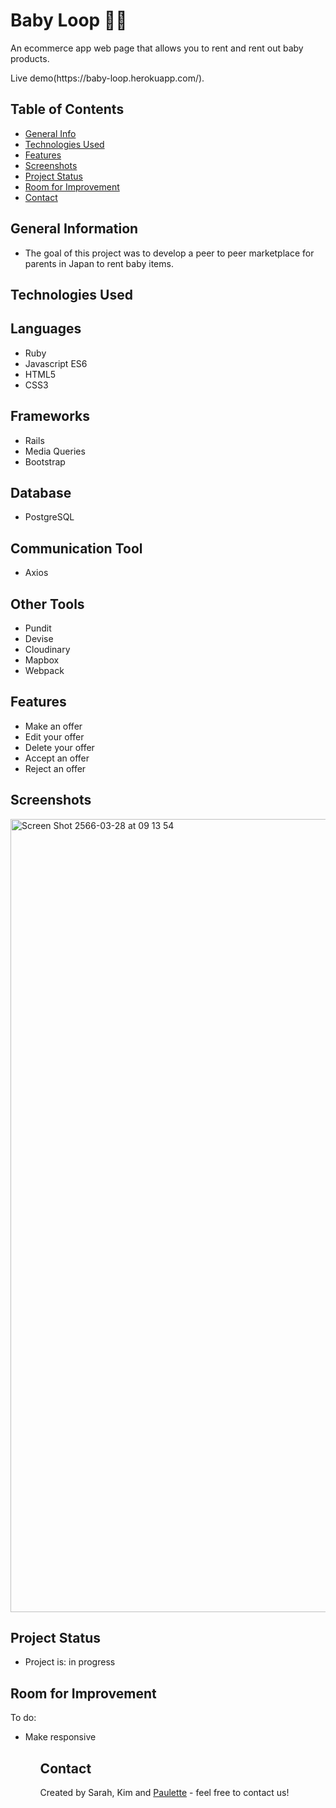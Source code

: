 # Baby Loop 👶🏼
<p> An ecommerce app web page that allows you to rent and rent out baby products.</p>
 Live demo(https://baby-loop.herokuapp.com/).



## Table of Contents
* [General Info](#general-information)
* [Technologies Used](#technologies-used)
* [Features](#features)
* [Screenshots](#screenshots)
* [Project Status](#project-status)
* [Room for Improvement](#room-for-improvement)
* [Contact](#contact)


## General Information
<ul><li>The goal of this project was to develop a peer to peer marketplace for parents in Japan to rent baby items. </li></ul>


## Technologies Used

## Languages
<ul>
  <li>Ruby</li>
  <li>Javascript ES6</li>
  <li>HTML5</li>
  <li>CSS3</li></ul>
  
  ## Frameworks
<ul>
<li>Rails</li>
<li>Media Queries</li>
  <li>Bootstrap</li>
  </ul>
  
  
## Database
<ul><li>PostgreSQL</li></ul>

## Communication Tool
  <ul><li>Axios</li></ul>


## Other Tools
<ul>
<li>Pundit</li>
<li>Devise</li>
<li>Cloudinary</li>
<li>Mapbox</li>
<li>Webpack</li></ul>


## Features
<ul>
  <li> Make an offer</li>
  <li>Edit your offer</li>
  <li>Delete your offer</li>
  <li>Accept an offer</li>
  <li>Reject an offer</li></ul>



## Screenshots

<img width="1269" alt="Screen Shot 2566-03-28 at 09 13 54" src="https://user-images.githubusercontent.com/96970580/228553640-308ddd56-596d-4c1c-a61f-d390116a86a6.png">









## Project Status
<ul>
<li>Project is: in progress</li></ul>


## Room for Improvement

To do:
<ul>
  <li>Make responsive</li><ul>


## Contact
Created by Sarah, Kim and [Paulette](https://paulette-zaldivar-flores.netlify.app/) - feel free to contact us!
